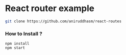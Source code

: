 # React router example

```sh
git clone https://github.com/aniruddhasm/react-routes
```

### How to Install ?

```
npm install
npm start
```
